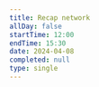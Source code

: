 ```yaml
---
title: Recap network
allDay: false
startTime: 12:00
endTime: 15:30
date: 2024-04-08
completed: null
type: single
---
```

